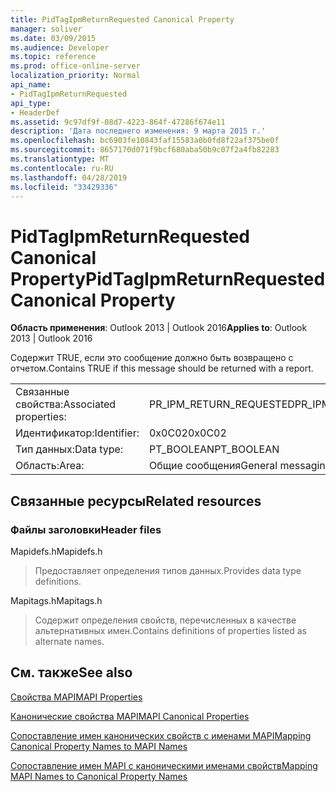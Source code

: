 ```yaml
---
title: PidTagIpmReturnRequested Canonical Property
manager: soliver
ms.date: 03/09/2015
ms.audience: Developer
ms.topic: reference
ms.prod: office-online-server
localization_priority: Normal
api_name:
- PidTagIpmReturnRequested
api_type:
- HeaderDef
ms.assetid: 9c97df9f-08d7-4223-864f-47286f674e11
description: 'Дата последнего изменения: 9 марта 2015 г.'
ms.openlocfilehash: bc6903fe10843faf15583a0b0fd8f22af375be0f
ms.sourcegitcommit: 8657170d071f9bcf680aba50b9c07f2a4fb82283
ms.translationtype: MT
ms.contentlocale: ru-RU
ms.lasthandoff: 04/28/2019
ms.locfileid: "33429336"
---
```

# <a name="pidtagipmreturnrequested-canonical-property"></a><span data-ttu-id="acbfc-103">PidTagIpmReturnRequested Canonical Property</span><span class="sxs-lookup"><span data-stu-id="acbfc-103">PidTagIpmReturnRequested Canonical Property</span></span>

  
  
<span data-ttu-id="acbfc-104">**Область применения**: Outlook 2013 | Outlook 2016</span><span class="sxs-lookup"><span data-stu-id="acbfc-104">**Applies to**: Outlook 2013 | Outlook 2016</span></span> 
  
<span data-ttu-id="acbfc-105">Содержит TRUE, если это сообщение должно быть возвращено с отчетом.</span><span class="sxs-lookup"><span data-stu-id="acbfc-105">Contains TRUE if this message should be returned with a report.</span></span>
  
|||
|:-----|:-----|
|<span data-ttu-id="acbfc-106">Связанные свойства:</span><span class="sxs-lookup"><span data-stu-id="acbfc-106">Associated properties:</span></span>  <br/> |<span data-ttu-id="acbfc-107">PR_IPM_RETURN_REQUESTED</span><span class="sxs-lookup"><span data-stu-id="acbfc-107">PR_IPM_RETURN_REQUESTED</span></span>  <br/> |
|<span data-ttu-id="acbfc-108">Идентификатор:</span><span class="sxs-lookup"><span data-stu-id="acbfc-108">Identifier:</span></span>  <br/> |<span data-ttu-id="acbfc-109">0x0C02</span><span class="sxs-lookup"><span data-stu-id="acbfc-109">0x0C02</span></span>  <br/> |
|<span data-ttu-id="acbfc-110">Тип данных:</span><span class="sxs-lookup"><span data-stu-id="acbfc-110">Data type:</span></span>  <br/> |<span data-ttu-id="acbfc-111">PT_BOOLEAN</span><span class="sxs-lookup"><span data-stu-id="acbfc-111">PT_BOOLEAN</span></span>  <br/> |
|<span data-ttu-id="acbfc-112">Область:</span><span class="sxs-lookup"><span data-stu-id="acbfc-112">Area:</span></span>  <br/> |<span data-ttu-id="acbfc-113">Общие сообщения</span><span class="sxs-lookup"><span data-stu-id="acbfc-113">General messaging</span></span>  <br/> |
   
## <a name="related-resources"></a><span data-ttu-id="acbfc-114">Связанные ресурсы</span><span class="sxs-lookup"><span data-stu-id="acbfc-114">Related resources</span></span>

### <a name="header-files"></a><span data-ttu-id="acbfc-115">Файлы заголовки</span><span class="sxs-lookup"><span data-stu-id="acbfc-115">Header files</span></span>

<span data-ttu-id="acbfc-116">Mapidefs.h</span><span class="sxs-lookup"><span data-stu-id="acbfc-116">Mapidefs.h</span></span>
  
> <span data-ttu-id="acbfc-117">Предоставляет определения типов данных.</span><span class="sxs-lookup"><span data-stu-id="acbfc-117">Provides data type definitions.</span></span>
    
<span data-ttu-id="acbfc-118">Mapitags.h</span><span class="sxs-lookup"><span data-stu-id="acbfc-118">Mapitags.h</span></span>
  
> <span data-ttu-id="acbfc-119">Содержит определения свойств, перечисленных в качестве альтернативных имен.</span><span class="sxs-lookup"><span data-stu-id="acbfc-119">Contains definitions of properties listed as alternate names.</span></span>
    
## <a name="see-also"></a><span data-ttu-id="acbfc-120">См. также</span><span class="sxs-lookup"><span data-stu-id="acbfc-120">See also</span></span>



[<span data-ttu-id="acbfc-121">Свойства MAPI</span><span class="sxs-lookup"><span data-stu-id="acbfc-121">MAPI Properties</span></span>](mapi-properties.md)
  
[<span data-ttu-id="acbfc-122">Канонические свойства MAPI</span><span class="sxs-lookup"><span data-stu-id="acbfc-122">MAPI Canonical Properties</span></span>](mapi-canonical-properties.md)
  
[<span data-ttu-id="acbfc-123">Сопоставление имен канонических свойств с именами MAPI</span><span class="sxs-lookup"><span data-stu-id="acbfc-123">Mapping Canonical Property Names to MAPI Names</span></span>](mapping-canonical-property-names-to-mapi-names.md)
  
[<span data-ttu-id="acbfc-124">Сопоставление имен MAPI с каноническими именами свойств</span><span class="sxs-lookup"><span data-stu-id="acbfc-124">Mapping MAPI Names to Canonical Property Names</span></span>](mapping-mapi-names-to-canonical-property-names.md)

